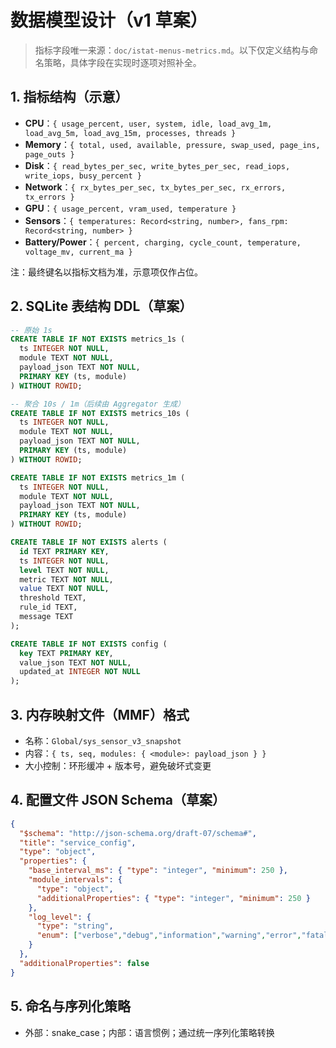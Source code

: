 # 数据模型设计（v1 草案）

> 指标字段唯一来源：`doc/istat-menus-metrics.md`。以下仅定义结构与命名策略，具体字段在实现时逐项对照补全。

## 1. 指标结构（示意）
- __CPU__：`{ usage_percent, user, system, idle, load_avg_1m, load_avg_5m, load_avg_15m, processes, threads }`
- __Memory__：`{ total, used, available, pressure, swap_used, page_ins, page_outs }`
- __Disk__：`{ read_bytes_per_sec, write_bytes_per_sec, read_iops, write_iops, busy_percent }`
- __Network__：`{ rx_bytes_per_sec, tx_bytes_per_sec, rx_errors, tx_errors }`
- __GPU__：`{ usage_percent, vram_used, temperature }`
- __Sensors__：`{ temperatures: Record<string, number>, fans_rpm: Record<string, number> }`
- __Battery/Power__：`{ percent, charging, cycle_count, temperature, voltage_mv, current_ma }`

注：最终键名以指标文档为准，示意项仅作占位。

## 2. SQLite 表结构 DDL（草案）
```sql
-- 原始 1s
CREATE TABLE IF NOT EXISTS metrics_1s (
  ts INTEGER NOT NULL,
  module TEXT NOT NULL,
  payload_json TEXT NOT NULL,
  PRIMARY KEY (ts, module)
) WITHOUT ROWID;

-- 聚合 10s / 1m（后续由 Aggregator 生成）
CREATE TABLE IF NOT EXISTS metrics_10s (
  ts INTEGER NOT NULL,
  module TEXT NOT NULL,
  payload_json TEXT NOT NULL,
  PRIMARY KEY (ts, module)
) WITHOUT ROWID;

CREATE TABLE IF NOT EXISTS metrics_1m (
  ts INTEGER NOT NULL,
  module TEXT NOT NULL,
  payload_json TEXT NOT NULL,
  PRIMARY KEY (ts, module)
) WITHOUT ROWID;

CREATE TABLE IF NOT EXISTS alerts (
  id TEXT PRIMARY KEY,
  ts INTEGER NOT NULL,
  level TEXT NOT NULL,
  metric TEXT NOT NULL,
  value TEXT NOT NULL,
  threshold TEXT,
  rule_id TEXT,
  message TEXT
);

CREATE TABLE IF NOT EXISTS config (
  key TEXT PRIMARY KEY,
  value_json TEXT NOT NULL,
  updated_at INTEGER NOT NULL
);
```

## 3. 内存映射文件（MMF）格式
- 名称：`Global/sys_sensor_v3_snapshot`
- 内容：`{ ts, seq, modules: { <module>: payload_json } }`
- 大小控制：环形缓冲 + 版本号，避免破坏式变更

## 4. 配置文件 JSON Schema（草案）
```json
{
  "$schema": "http://json-schema.org/draft-07/schema#",
  "title": "service_config",
  "type": "object",
  "properties": {
    "base_interval_ms": { "type": "integer", "minimum": 250 },
    "module_intervals": {
      "type": "object",
      "additionalProperties": { "type": "integer", "minimum": 250 }
    },
    "log_level": {
      "type": "string",
      "enum": ["verbose","debug","information","warning","error","fatal"]
    }
  },
  "additionalProperties": false
}
```

## 5. 命名与序列化策略
- 外部：snake_case；内部：语言惯例；通过统一序列化策略转换
